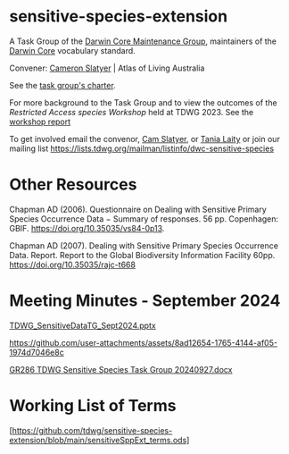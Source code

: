 # sensitive-species-extension

A Task Group of the [Darwin Core Maintenance Group](https://www.tdwg.org/community/dwc/), maintainers of the [Darwin Core](https://www.tdwg.org/community/dwc/) vocabulary standard.

Convener: [Cameron Slatyer](mailto:cam.slatyer@csiro.au) | Atlas of Living Australia 

See the [task group's charter](https://www.tdwg.org/community/dwc/sensitive-species/).

For more background to the Task Group and to view the outcomes of the _Restricted Access species Workshop_ held at TDWG 2023. See the [workshop report](https://github.com/tdwg/sensitive-species-extension/blob/main/RASD_TDWG_Workshop_Report_V2.docx)

To get involved email the convenor, [Cam Slatyer](mailto:Cam.slatyer@csiro.au), or [Tania Laity](mailto:tania.laity@csiro.au) or join our mailing list https://lists.tdwg.org/mailman/listinfo/dwc-sensitive-species

# Other Resources

Chapman AD (2006). Questionnaire on Dealing with Sensitive Primary Species Occurrence Data − Summary of responses. 56 pp. Copenhagen: GBIF. https://doi.org/10.35035/vs84-0p13.

Chapman AD (2007). Dealing with Sensitive Primary Species Occurrence Data. Report. Report to the Global Biodiversity Information Facility 60pp. https://doi.org/10.35035/rajc-t668

# Meeting Minutes - September 2024

[TDWG_SensitiveDataTG_Sept2024.pptx](https://github.com/tdwg/sensitive-species-extension/blob/main/TDWG_SensitiveDataTG_Sept2024.pptx)

https://github.com/user-attachments/assets/8ad12654-1765-4144-af05-1974d7046e8c

[GR286 TDWG Sensitive Species Task Group 20240927.docx](https://github.com/tdwg/sensitive-species-extension/blob/main/GR286.TDWG.Sensitive.Species.Task.Group.20240927.docx)

# Working List of Terms
[https://github.com/tdwg/sensitive-species-extension/blob/main/sensitiveSppExt_terms.ods]



